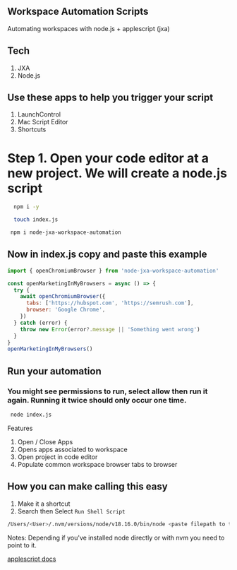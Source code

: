## Workspace Automation Scripts

Automating workspaces with node.js + applescript (jxa)

## Tech

1. JXA
2. Node.js

## Use these apps to help you trigger your script

1. LaunchControl
2. Mac Script Editor
3. Shortcuts

# Step 1. Open your code editor at a new project. We will create a node.js script

```sh
  npm i -y
```

```sh
  touch index.js
```

```sh
 npm i node-jxa-workspace-automation
```

## Now in index.js copy and paste this example

```js
import { openChromiumBrowser } from 'node-jxa-workspace-automation'

const openMarketingInMyBrowsers = async () => {
  try {
    await openChromiumBrowser({
      tabs: ['https://hubspot.com', 'https://semrush.com'],
      browser: 'Google Chrome',
    })
  } catch (error) {
    throw new Error(error?.message || 'Something went wrong')
  }
}
openMarketingInMyBrowsers()
```

## Run your automation

### You might see permissions to run, select allow then run it again. Running it twice should only occur one time.

```sh
 node index.js
```

Features

1. Open / Close Apps
2. Opens apps associated to workspace
3. Open project in code editor
4. Populate common workspace browser tabs to browser

## How you can make calling this easy

1. Make it a shortcut
2. Search then Select `Run Shell Script`

```sh
/Users/<User>/.nvm/versions/node/v18.16.0/bin/node <paste filepath to this script>
```

Notes:
Depending if you've installed node directly or with nvm you need to point to it.

[applescript docs](https://developer.apple.com/library/archive/documentation/AppleScript/Conceptual/AppleScriptLangGuide/reference/ASLR_error_codes.html#//apple_ref/doc/uid/TP40000983-CH220-SW5)
